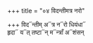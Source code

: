 +++
title = "०४ विदन्तीमत्र नरो"

+++
विद᳓न्तीम् अ᳓त्र न᳓रो धियंधा᳓  
हृदा᳓ य᳓त् तष्टा᳓न् म᳓न्त्राँ अ᳓शंसन्